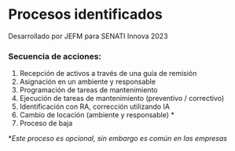 # Procesos identificados
Desarrollado por JEFM para SENATI Innova 2023

### Secuencia de acciones:
1. Recepción de activos a través de una guía de remisión
2. Asignación en un ambiente y responsable
3. Programación de tareas de mantenimiento
4. Ejecución de tareas de mantenimiento (preventivo / correctivo)
5. Identificación con RA, corrección utilizando IA
6. Cambio de locación (ambiente y responsable) *
7. Proceso de baja

**Este proceso es opcional, sin embargo es común en las empresas*